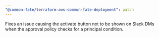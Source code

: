 ```yaml
---
"@common-fate/terraform-aws-common-fate-deployment": patch
---
```


Fixes an issue causing the activate button not to be shown on Slack DMs when the approval policy checks for a principal condition.
